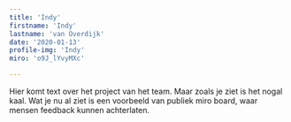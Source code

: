 ```yaml
---
title: 'Indy'
firstname: 'Indy'
lastname: 'van Overdijk'
date: '2020-01-13'
profile-img: 'Indy'
miro: 'o9J_lYvyMXc'

---
```


Hier komt text over het project van het team. Maar zoals je ziet is het nogal kaal. Wat je nu al ziet is een voorbeeld van publiek miro board, waar mensen feedback kunnen achterlaten.

